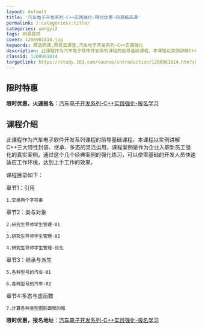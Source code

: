 ```yaml
---
layout: default
title: '汽车电子开发系列-C++实践强化-限时优惠-网易精品课'
permalink: /:categories/:title/
categories: wangyi2
tags: 网易提供
cover: 1208961814.jpg
keywords: 精选网课,网易云课堂,汽车电子开发系列-C++实践强化
description: 此课程作为汽车电子软件开发系列课程的前导基础课程，本课程以实例讲解C++三大特性封装、继承、多态的灵活运用，课程案例是作
classid: 1208961814
targetlink: https://study.163.com/course/introduction/1208961814.htm?share=1&shareId=1025206652&utm_campaign=share&utm_medium=iphoneShare&utm_source=&utm_u=1025206652
---
```


## 限时特惠

**限时优惠，火速报名**：[汽车电子开发系列-C++实践强化-报名学习](https://study.163.com/course/introduction/1208961814.htm?share=1&shareId=1025206652&utm_campaign=share&utm_medium=iphoneShare&utm_source=&utm_u=1025206652)

## 课程介绍

此课程作为汽车电子软件开发系列课程的前导基础课程，本课程以实例讲解C++三大特性封装、继承、多态的灵活运用，课程案例是作为企业入职新员工强化的真实案例，通过这个几个经典案例的强化练习，可以使零基础的开发人员快速适应工作环境，达到上手工作的效果。

课程目录如下：

章节1：引用

    1.交换两个字符串

章节2：类与对象

    2.研究生导师学生管理-01

    3.研究生导师学生管理-02

    4.研究生导师学生管理-优化

章节3：继承与派生

    5.各种型号的汽车-01

    6.各种型号的汽车-02

章节4:多态与虚函数

    7.计算各种类型图形面积的和

**限时优惠，报名地址**：[汽车电子开发系列-C++实践强化-报名学习](https://study.163.com/course/introduction/1208961814.htm?share=1&shareId=1025206652&utm_campaign=share&utm_medium=iphoneShare&utm_source=&utm_u=1025206652)

